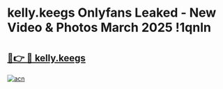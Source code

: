 # kelly.keegs Onlyfans Leaked - New Video & Photos March 2025 !1qnln

# <h2><a href="https://1n5hni.iuczelnia.edu.pl?title=kelly.keegs&ref=1qnln">🔗👉 🔴 kelly.keegs</a></h2>

[![acn](https://github.com/user-attachments/assets/0f9c940e-d8b0-45ae-aac7-cd30a18b3e1c)](https://1n5hni.iuczelnia.edu.pl?title=kelly.keegs&ref=1qnln)

